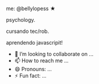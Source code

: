 me: @bellylopess ★

psychology. 

cursando tec/rob.

aprendendo javascripit!
- 💞️ I’m looking to collaborate on ...
- 📫 How to reach me ...
- 😄 Pronouns: ...
- ⚡ Fun fact: ...

<!---
bellylopess/bellylopess is a ✨ special ✨ repository because its `README.md` (this file) appears on your GitHub profile.
You can click the Preview link to take a look at your changes.
--->
